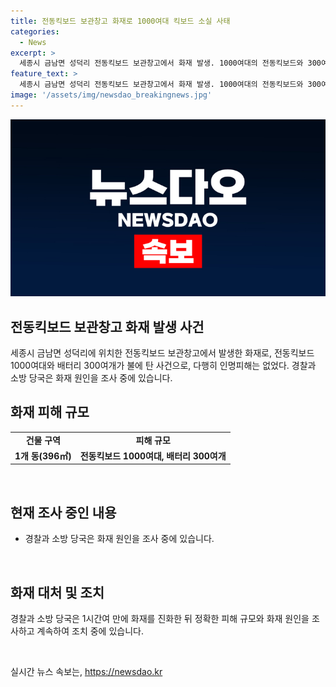 ```yaml
---
title: 전동킥보드 보관창고 화재로 1000여대 킥보드 소실 사태
categories:
  - News
excerpt: >
  세종시 금남면 성덕리 전동킥보드 보관창고에서 화재 발생. 1000여대의 전동킥보드와 300여개의 배터리가 불에 탔지만 인명피해는 없었으며, 경찰과 소방 당국이 원인을 조사 중. (150자)
feature_text: >
  세종시 금남면 성덕리 전동킥보드 보관창고에서 화재 발생. 1000여대의 전동킥보드와 300여개의 배터리가 불에 탔지만 인명피해는 없었으며, 경찰과 소방 당국이 원인을 조사 중. (150자)
image: '/assets/img/newsdao_breakingnews.jpg'
---
```


<p><img src="/assets/img/newsdao_breakingnews.jpg" alt="ranknews 속보" /></p>

<h2 data-ke-size="size26">전동킥보드 보관창고 화재 발생 사건</h2>

<p data-ke-size="size16">세종시 금남면 성덕리에 위치한 전동킥보드 보관창고에서 발생한 화재로, 전동킥보드 1000여대와 배터리 300여개가 불에 탄 사건으로, 다행히 인명피해는 없었다. 경찰과 소방 당국은 화재 원인을 조사 중에 있습니다.</p>

<h2 data-ke-size="size26">화재 피해 규모</h2>

<table>
    <tr>
        <td style="text-align: center; height: 17px;"><b>건물 구역</b></td>
        <td style="text-align: center; height: 17px;"><b>피해 규모</b></td>
    </tr>
    <tr>
        <td style="text-align: center; height: 17px;"><b>1개 동(396㎡)</b></td>
        <td style="text-align: center; height: 17px;"><b>전동킥보드 1000여대, 배터리 300여개</b></td>
    </tr>
</table>

<p data-ke-size="size16">&nbsp;</p>

<h2 data-ke-size="size26">현재 조사 중인 내용</h2>

<ul>
    <li>경찰과 소방 당국은 화재 원인을 조사 중에 있습니다.</li>
</ul>

<p data-ke-size="size16">&nbsp;</p>

<h2 data-ke-size="size26">화재 대처 및 조치</h2>

<p data-ke-size="size16">경찰과 소방 당국은 1시간여 만에 화재를 진화한 뒤 정확한 피해 규모와 화재 원인을 조사하고 계속하여 조치 중에 있습니다.</p>

<p data-ke-size="size16">&nbsp;</p>
실시간 뉴스 속보는, <a href="https://newsdao.kr" rel="dofollow">https://newsdao.kr</a>


